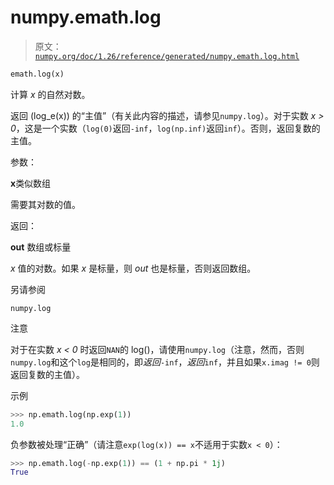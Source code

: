 # numpy.emath.log

> 原文：[`numpy.org/doc/1.26/reference/generated/numpy.emath.log.html`](https://numpy.org/doc/1.26/reference/generated/numpy.emath.log.html)

```py
emath.log(x)
```

计算 *x* 的自然对数。

返回 \(log_e(x)\) 的“主值”（有关此内容的描述，请参见`numpy.log`）。对于实数 *x > 0*，这是一个实数（`log(0)`返回`-inf`，`log(np.inf)`返回`inf`）。否则，返回复数的主值。

参数：

**x**类似数组

需要其对数的值。

返回：

**out** 数组或标量

*x* 值的对数。如果 *x* 是标量，则 *out* 也是标量，否则返回数组。

另请参阅

`numpy.log`

注意

对于在实数 *x < 0* 时返回`NAN`的 log()，请使用`numpy.log`（注意，然而，否则`numpy.log`和这个`log`是相同的，即*返回*`-inf`，*返回*`inf`，并且如果`x.imag != 0`则返回复数的主值）。

示例

```py
>>> np.emath.log(np.exp(1))
1.0 
```

负参数被处理“正确”（请注意`exp(log(x)) == x`不适用于实数`x < 0`）：

```py
>>> np.emath.log(-np.exp(1)) == (1 + np.pi * 1j)
True 
```

